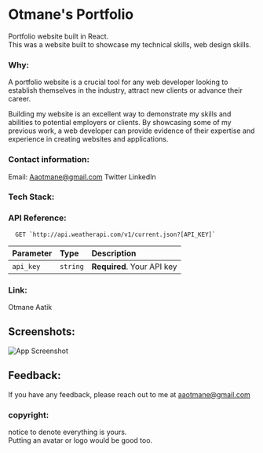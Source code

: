 # Otmane's Portfolio

Portfolio website built in React.  
This was a website built to showcase my technical skills, web design skills.

### Why:    
A portfolio website is a crucial tool for any web developer looking to establish themselves in the industry, attract new clients or advance their career.   

Building my website is an excellent way to demonstrate my skills and abilities to potential employers or clients. By showcasing some of my previous work, a web developer can provide evidence of their expertise and experience in creating websites and applications.

### Contact information:   
Email: Aaotmane@gmail.com
Twitter
LinkedIn    

### Tech Stack:  

### API Reference:
```http: api.weatherapi.com
  GET `http://api.weatherapi.com/v1/current.json?[API_KEY]`
```

| Parameter | Type     | Description                |
| :-------- | :------- | :------------------------- |
| `api_key` | `string` | **Required**. Your API key |

### Link:   
Otmane Aatik

## Screenshots:
![App Screenshot](https://via.placeholder.com/468x300?text=App+Screenshot+Here)

## Feedback:
If you have any feedback, please reach out to me at aaotmane@gmail.com

### copyright:
 notice to denote everything is yours.      
Putting an avatar or logo would be good too.    

